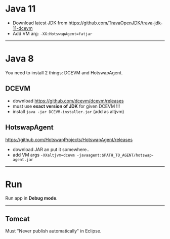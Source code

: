 # Java 11
- Download latest JDK from https://github.com/TravaOpenJDK/trava-jdk-11-dcevm
- Add VM arg: `-XX:HotswapAgent=fatjar`

---
# Java 8
You need to install 2 things: DCEVM and HotswapAgent.

## DCEVM
- download https://github.com/dcevm/dcevm/releases 
- must use **exact version of JDK** for given DCEVM !!!
- install `java -jar DCEVM-installer.jar` (add as altjvm)

## HotswapAgent
https://github.com/HotswapProjects/HotswapAgent/releases
- download JAR an put it somewhere..
- add VM args `-XXaltjvm=dcevm -javaagent:$PATH_TO_AGENT/hotswap-agent.jar`


---
# Run
Run app in **Debug mode**.

---
## Tomcat
Must "Never publish automatically" in Eclipse.
